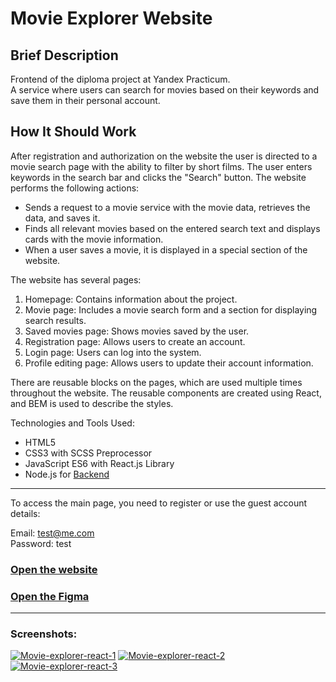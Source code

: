 # Movie Explorer Website

## Brief Description

Frontend of the diploma project at Yandex Practicum.<br/>
A service where users can search for movies based on their keywords and save them in their personal account.

## How It Should Work

After registration and authorization on the website the user is directed to a movie search page with the ability to filter by short films. The user enters keywords in the search bar and clicks the "Search" button. The website performs the following actions:

- Sends a request to a movie service with the movie data, retrieves the data, and saves it.
- Finds all relevant movies based on the entered search text and displays cards with the movie information.
- When a user saves a movie, it is displayed in a special section of the website.

The website has several pages:

1. Homepage: Contains information about the project.
2. Movie page: Includes a movie search form and a section for displaying search results.
3. Saved movies page: Shows movies saved by the user.
4. Registration page: Allows users to create an account.
5. Login page: Users can log into the system.
6. Profile editing page: Allows users to update their account information.

There are reusable blocks on the pages, which are used multiple times throughout the website. The reusable components are created using React, and BEM is used to describe the styles.

Technologies and Tools Used:

- HTML5
- CSS3 with SCSS Preprocessor
- JavaScript ES6 with React.js Library
- Node.js for [Backend](https://github.com/chepash/movies-explorer-api)

---

To access the main page, you need to register or use the guest account details:

Email: test@me.com<br/>
Password: test

### [Open the website](https://chepamovies.nomoredomains.monster/)

### [Open the Figma](https://www.figma.com/file/3OE8S3r9Yt9nzpURHTEr1n/Diploma-CHEPA?type=design&t=UMbjtJyd9hwAP22v-6)

---

### Screenshots:

<a href="https://ibb.co/0sDL4PC"><img src="https://i.ibb.co/0sDL4PC/Movie-explorer-react-1.png" alt="Movie-explorer-react-1" border="0"></a> <a href="https://ibb.co/GdsHn1k"><img src="https://i.ibb.co/GdsHn1k/Movie-explorer-react-2.png" alt="Movie-explorer-react-2" border="0"></a> <a href="https://ibb.co/WypBw3J"><img src="https://i.ibb.co/WypBw3J/Movie-explorer-react-3.png" alt="Movie-explorer-react-3" border="0"></a>
